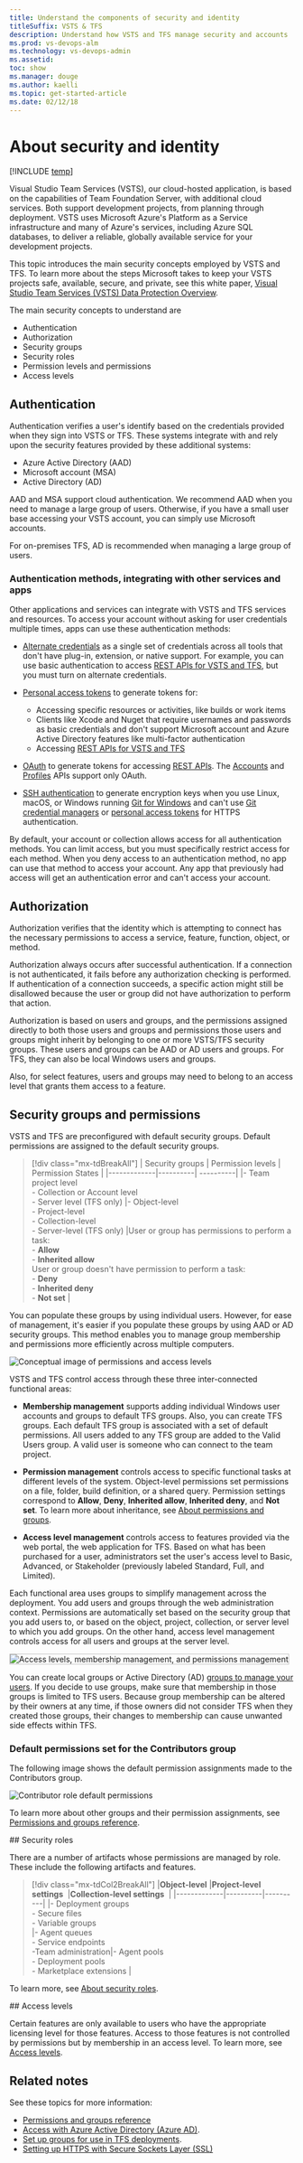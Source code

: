 ```yaml
---
title: Understand the components of security and identity
titleSuffix: VSTS & TFS
description: Understand how VSTS and TFS manage security and accounts 
ms.prod: vs-devops-alm
ms.technology: vs-devops-admin
ms.assetid: 
toc: show
ms.manager: douge
ms.author: kaelli
ms.topic: get-started-article
ms.date: 02/12/18
---
```

[//]: # (monikerRange: '>= tfs-2013')

# About security and identity

[!INCLUDE [temp](../_shared/version-vsts-tfs-all-versions.md)]

Visual Studio Team Services (VSTS), our cloud-hosted application, is based on the capabilities of Team Foundation Server, with additional cloud services. Both support development projects, from planning through deployment. 
VSTS uses Microsoft Azure's Platform as a Service infrastructure and many of Azure's services, including Azure SQL databases, to deliver a reliable, globally available service for your development projects. 

This topic introduces the main security concepts employed by VSTS and TFS. To learn more about the steps Microsoft takes to keep your VSTS projects safe, available, secure, and private, see this white paper, [Visual Studio Team Services (VSTS) Data Protection Overview](../articles/team-services-security-whitepaper.md).    

The main security concepts to understand are

- Authentication
- Authorization 
- Security groups
- Security roles
- Permission levels and permissions 
- Access levels  

## Authentication

Authentication verifies a user's identify based on the credentials provided when they sign into VSTS or TFS. These systems integrate with and rely upon the security features provided by these additional systems: 
- Azure Active Directory (AAD)  
- Microsoft account (MSA)  
- Active Directory (AD)  

AAD and MSA support cloud authentication. We recommend AAD when you need to manage a large group of users. Otherwise, if you have a small user base accessing your VSTS account, you can simply use Microsoft accounts. 

For on-premises TFS, AD is recommended when managing a large group of users. 

### Authentication methods, integrating with other services and apps 

Other applications and services can integrate with VSTS and TFS services and resources. To access your account without asking for user credentials multiple times, apps can use these authentication methods:

*	[Alternate credentials](../git/auth-overview.md#alternate-credentials) 
as a single set of credentials across all tools that don't have 
plug-in, extension, or native support. For example, 
you can use basic authentication to access 
[REST APIs for VSTS and TFS](../integrate/get-started/rest/basics.md), 
but you must turn on alternate credentials.

*	[Personal access tokens](../accounts/use-personal-access-tokens-to-authenticate.md) 
to generate tokens for: 

	*	Accessing specific resources or activities, like builds or work items
	*	Clients like Xcode and Nuget that require usernames and passwords 
		as basic credentials and don't support Microsoft account 
		and Azure Active Directory features like multi-factor authentication 
	*	Accessing [REST APIs for VSTS and TFS](../integrate/get-started/rest/basics.md)

*	[OAuth](/vsts/integrate/get-started/Authentication/oauth) 
to generate tokens for accessing [REST APIs](/vsts/integrate/get-started/rest/basics). The [Accounts](/vsts/integrate/api/shared/accounts) 
and [Profiles](/vsts/integrate/api/shared/profiles) 
APIs support only OAuth. 

*	[SSH authentication](../git/use-ssh-keys-to-authenticate.md) 
to generate encryption keys when you use Linux, macOS, 
or Windows running [Git for Windows](http://www.git-scm.com/download/win) 
and can't use 
[Git credential managers](../git/set-up-credential-managers.md) 
or [personal access tokens](../accounts/use-personal-access-tokens-to-authenticate.md) 
for HTTPS authentication.


By default, your account or collection allows access for all authentication methods. 
You can limit access, but you must specifically restrict access for each method. 
When you deny access to an authentication method, 
no app can use that method to access your account. 
Any app that previously had access will get an 
authentication error and can't access your account.


## Authorization
Authorization verifies that the identity which is attempting to connect has the necessary permissions to access a service, feature, function, object, or method. 

Authorization always occurs after successful authentication. If a connection is not authenticated, it fails before any authorization checking is performed. If authentication of a connection succeeds, a specific action might still be disallowed because the user or group did not have authorization to perform that action.  

Authorization is based on users and groups, and the permissions assigned directly to both those users and groups and permissions those users and groups might inherit by belonging to one or more VSTS/TFS security groups. These users and groups can be AAD or AD users and groups. For TFS, they can also be local Windows users and groups.

Also, for select features, users and groups may need to belong to an access level that grants them access to a feature. 

## Security groups and permissions  

VSTS and TFS are preconfigured with default security groups. Default permissions are assigned to the default security groups.   

> [!div class="mx-tdBreakAll"]
> | Security groups | Permission levels | Permission States  | 
> |-------------|----------| ----------| 
> |- Team project level<br/>- Collection or Account level<br/>- Server level (TFS only) |- Object-level<br/>- Project-level<br/>- Collection-level<br/>- Server-level (TFS only) |User or group has permissions to perform a task:<br/>- **Allow**<br/>- **Inherited allow**<br/>User or group doesn't have permission to perform a task:<br/>- **Deny**<br/>- **Inherited deny**<br/>- **Not set** |

You can populate these groups by using individual users. However, for ease of management, it's easier if you populate these groups by using AAD or AD security groups. This method enables you to manage group membership and permissions more efficiently across multiple computers.

![Conceptual image of permissions and access levels](_img/permissions/permissions-overview.png) 

VSTS and TFS control access through these three inter-connected functional areas:

-   **Membership management** supports adding individual Windows user accounts and groups to default TFS groups. Also, you can create TFS groups. Each default TFS group is associated with a set of default permissions. All users added to any TFS group are added to the Valid Users group. A valid user is someone who can connect to the team project.

-   **Permission management** controls access to specific functional tasks at different levels of the system. Object-level permissions set permissions on a file, folder, build definition, or a shared query. Permission settings correspond to **Allow**, **Deny**, **Inherited allow**, **Inherited deny**, and **Not set**. To learn more about inheritance, see [About permissions and groups](about-permissions.md#inheritance).

-   **Access level management** controls access to features provided via the web portal, the web application for TFS. Based on  what has been purchased for a user, administrators set the user's access  level to Basic, Advanced, or Stakeholder (previously labeled Standard, Full, and Limited).

Each functional area uses groups to simplify management across the deployment. You add users and groups through the web administration context. Permissions are automatically set based on the security group that you add users to, or based on the object, project, collection, or server level to which you add groups. On the other hand, access level management controls access for all users and groups at the server level.

<img src="_img/access-groups-permissions.png" alt="Access levels, membership management, and permissions management" style="border: 1px solid #C3C3C3;" />  

You can create local groups or Active Directory (AD) [groups to manage your users](../tfs-server/admin/setup-ad-groups.md). If you decide to use groups, make sure that membership in those groups is limited to TFS users. Because group membership can be altered by their owners at any time, if those owners did not consider TFS when they created those groups, their changes to membership can cause unwanted side effects within TFS.  


### Default permissions set for the Contributors group 

The following image shows the default permission assignments made to the Contributors group.

![Contributor role default permissions](_img/contributor-permissions.png)

To learn more about other groups and their permission assignments,
see [Permissions and groups reference](permissions.md).

<a id="security-roles" />
## Security roles 

There are a number of artifacts whose permissions are managed by role. These include the following artifacts and features.  

> [!div class="mx-tdCol2BreakAll"]
> |**Object-level** |**Project-level settings**  |**Collection-level settings**  | 
> |-------------|----------|----------|
> |- Deployment groups<br/>- Secure files<br/>- Variable groups<br/>|- Agent queues<br/>- Service endpoints<br/>-Team administration|- Agent pools<br/>- Deployment pools<br/>- Marketplace extensions |

To learn more, see [About security roles](about-security-roles.md). 

<a id="access-levels" />
## Access levels 

Certain features are only available to users who have the appropriate licensing level for those features. Access to those features is not controlled by permissions but by membership in an access level. To learn more, see [Access levels](access-levels.md). 

## Related notes

See these topics for more information: 
- [Permissions and groups reference](permissions.md)
- [Access with Azure Active Directory (Azure AD)](../accounts/add-users-to-aad.md). 
- [Set up groups for use in TFS deployments](../tfs-server/admin/setup-ad-groups.md).
- [Setting up HTTPS with Secure Sockets Layer (SSL)](../tfs-server/admin/setup-secure-sockets-layer.md)

<!-- TODO: Cover how to set permissions for Reporting Services and SharePoint as mainline sections.

VSTS and TFS security concepts fall into three general categories: topology, authentication, and authorization. Topology includes where and how Team Foundation servers are deployed, the network traffic that passes between Team Foundation Server and Team Foundation clients, and the services that must run on Team Foundation Server. Authentication includes the determination of the validity of Team Foundation Server users, groups, and services. Authorization includes the determination of whether valid Team Foundation Server users, groups, and services have the appropriate permissions to perform actions. Also, you must consider Team Foundation Server dependencies on other components and services in order to optimize the security of Team Foundation Server in the network.
When you consider Team Foundation Server security, you must understand the difference between authentication and authorization.


 > [!NOTE] 
 > Permissions are different than access levels.
 > Access levels control what features are visible to users in the web portal,
 > and are dependent on user licenses; permissions control a user's ability to use features across TFS.
 > If you're just trying to give someone access to a team room or to Agile portfolio management
 > and test case management features,
 > you'll want to [change access levels](change-access-levels.md), not permissions.

## Permissions 

Besides configuring permissions for authorization, you might need authorization within source code control and within work items. These permissions are managed separately at the command line, but are integrated as part of the Team Explorer interface. For more information about source control permissions, see Team Foundation Version Control. For more information about work item customization, see Working with Team Foundation Work Items.

   
 -->  